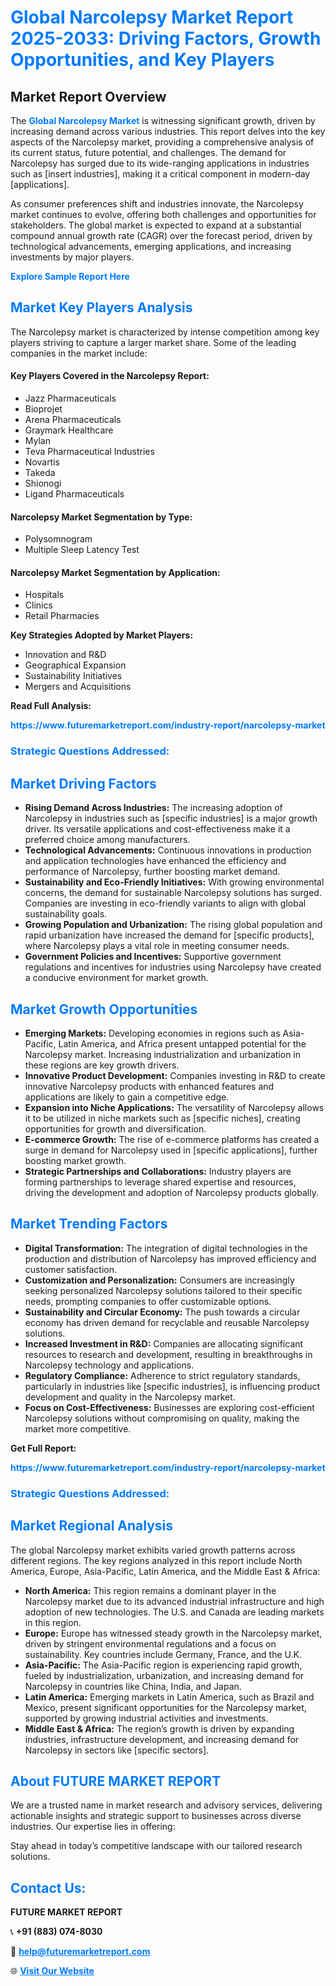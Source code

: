 <h1 style="color: #007BFF;">Global Narcolepsy Market Report 2025-2033: Driving Factors, Growth Opportunities, and Key Players</h1>

<section id="overview">
<h2>Market Report Overview</h2>
<p>The <a href="https://www.futuremarketreport.com/industry-report/narcolepsy-market" style="color: #007BFF; text-decoration: none;"><strong>Global Narcolepsy Market</strong></a> is witnessing significant growth, driven by increasing demand across various industries. This report delves into the key aspects of the Narcolepsy market, providing a comprehensive analysis of its current status, future potential, and challenges. The demand for Narcolepsy has surged due to its wide-ranging applications in industries such as [insert industries], making it a critical component in modern-day [applications].</p>
<p>As consumer preferences shift and industries innovate, the Narcolepsy market continues to evolve, offering both challenges and opportunities for stakeholders. The global market is expected to expand at a substantial compound annual growth rate (CAGR) over the forecast period, driven by technological advancements, emerging applications, and increasing investments by major players.</p>
</section>

<section id="overview">
<p><a href="https://www.futuremarketreport.com/request-sample/reportId=63694" style="color: #007BFF; text-decoration: none;"><strong>Explore Sample Report Here</strong></a></p>
</section>

<section id="key-players">
<h2 style="color: #007BFF;">Market Key Players Analysis</h2>
<p>The Narcolepsy market is characterized by intense competition among key players striving to capture a larger market share. Some of the leading companies in the market include:</p>
<h4>Key Players Covered in the Narcolepsy Report:</h4>
<ul><li>Jazz Pharmaceuticals</li><li>Bioprojet</li><li>Arena Pharmaceuticals</li><li>Graymark Healthcare</li><li>Mylan</li><li>Teva Pharmaceutical Industries</li><li>Novartis</li><li>Takeda</li><li>Shionogi</li><li>Ligand Pharmaceuticals</li></ul>
<h4>Narcolepsy Market Segmentation by Type:</h4>
<ul><li>Polysomnogram</li><li>Multiple Sleep Latency Test</li></ul>

<h4>Narcolepsy Market Segmentation by Application:</h4>
<ul><li>Hospitals</li><li>Clinics</li><li>Retail Pharmacies</li></ul>
<p><strong>Key Strategies Adopted by Market Players:</strong></p>
<ul>
<li>Innovation and R&D</li>
<li>Geographical Expansion</li>
<li>Sustainability Initiatives</li>
<li>Mergers and Acquisitions</li>
</ul>
</section>

<section>
<p><strong>Read Full Analysis: </strong></p><a href="https://www.futuremarketreport.com/industry-report/narcolepsy-market" style="color: #007BFF; text-decoration: none;"><strong>https://www.futuremarketreport.com/industry-report/narcolepsy-market</strong></a>
<h3 style="color: #007BFF;">Strategic Questions Addressed:</h3>
</section>

<section id="driving-factors">
<h2 style="color: #007BFF;">Market Driving Factors</h2>
<ul>
<li><strong>Rising Demand Across Industries:</strong> The increasing adoption of Narcolepsy in industries such as [specific industries] is a major growth driver. Its versatile applications and cost-effectiveness make it a preferred choice among manufacturers.</li>
<li><strong>Technological Advancements:</strong> Continuous innovations in production and application technologies have enhanced the efficiency and performance of Narcolepsy, further boosting market demand.</li>
<li><strong>Sustainability and Eco-Friendly Initiatives:</strong> With growing environmental concerns, the demand for sustainable Narcolepsy solutions has surged. Companies are investing in eco-friendly variants to align with global sustainability goals.</li>
<li><strong>Growing Population and Urbanization:</strong> The rising global population and rapid urbanization have increased the demand for [specific products], where Narcolepsy plays a vital role in meeting consumer needs.</li>
<li><strong>Government Policies and Incentives:</strong> Supportive government regulations and incentives for industries using Narcolepsy have created a conducive environment for market growth.</li>
</ul>
</section>

<section id="growth-opportunities">
<h2 style="color: #007BFF;">Market Growth Opportunities</h2>
<ul>
<li><strong>Emerging Markets:</strong> Developing economies in regions such as Asia-Pacific, Latin America, and Africa present untapped potential for the Narcolepsy market. Increasing industrialization and urbanization in these regions are key growth drivers.</li>
<li><strong>Innovative Product Development:</strong> Companies investing in R&D to create innovative Narcolepsy products with enhanced features and applications are likely to gain a competitive edge.</li>
<li><strong>Expansion into Niche Applications:</strong> The versatility of Narcolepsy allows it to be utilized in niche markets such as [specific niches], creating opportunities for growth and diversification.</li>
<li><strong>E-commerce Growth:</strong> The rise of e-commerce platforms has created a surge in demand for Narcolepsy used in [specific applications], further boosting market growth.</li>
<li><strong>Strategic Partnerships and Collaborations:</strong> Industry players are forming partnerships to leverage shared expertise and resources, driving the development and adoption of Narcolepsy products globally.</li>
</ul>
</section>

<section id="trending-factors">
<h2 style="color: #007BFF;">Market Trending Factors</h2>
<ul>
<li><strong>Digital Transformation:</strong> The integration of digital technologies in the production and distribution of Narcolepsy has improved efficiency and customer satisfaction.</li>
<li><strong>Customization and Personalization:</strong> Consumers are increasingly seeking personalized Narcolepsy solutions tailored to their specific needs, prompting companies to offer customizable options.</li>
<li><strong>Sustainability and Circular Economy:</strong> The push towards a circular economy has driven demand for recyclable and reusable Narcolepsy solutions.</li>
<li><strong>Increased Investment in R&D:</strong> Companies are allocating significant resources to research and development, resulting in breakthroughs in Narcolepsy technology and applications.</li>
<li><strong>Regulatory Compliance:</strong> Adherence to strict regulatory standards, particularly in industries like [specific industries], is influencing product development and quality in the Narcolepsy market.</li>
<li><strong>Focus on Cost-Effectiveness:</strong> Businesses are exploring cost-efficient Narcolepsy solutions without compromising on quality, making the market more competitive.</li>
</ul>
</section>

<section>
<p><strong>Get Full Report: </strong></p><a href="https://www.futuremarketreport.com/industry-report/narcolepsy-market" style="color: #007BFF; text-decoration: none;"><strong>https://www.futuremarketreport.com/industry-report/narcolepsy-market</strong></a>
<h3 style="color: #007BFF;">Strategic Questions Addressed:</h3>
</section>


<section id="regional-analysis">
<h2 style="color: #007BFF;">Market Regional Analysis</h2>
<p>The global Narcolepsy market exhibits varied growth patterns across different regions. The key regions analyzed in this report include North America, Europe, Asia-Pacific, Latin America, and the Middle East & Africa:</p>
<ul>
<li><strong>North America:</strong> This region remains a dominant player in the Narcolepsy market due to its advanced industrial infrastructure and high adoption of new technologies. The U.S. and Canada are leading markets in this region.</li>
<li><strong>Europe:</strong> Europe has witnessed steady growth in the Narcolepsy market, driven by stringent environmental regulations and a focus on sustainability. Key countries include Germany, France, and the U.K.</li>
<li><strong>Asia-Pacific:</strong> The Asia-Pacific region is experiencing rapid growth, fueled by industrialization, urbanization, and increasing demand for Narcolepsy in countries like China, India, and Japan.</li>
<li><strong>Latin America:</strong> Emerging markets in Latin America, such as Brazil and Mexico, present significant opportunities for the Narcolepsy market, supported by growing industrial activities and investments.</li>
<li><strong>Middle East & Africa:</strong> The region’s growth is driven by expanding industries, infrastructure development, and increasing demand for Narcolepsy in sectors like [specific sectors].</li>
</ul>
</section>

<footer>
<h2 style="color: #007BFF;">About FUTURE MARKET REPORT</h2>
<p>We are a trusted name in market research and advisory services, delivering actionable insights and strategic support to businesses across diverse industries. Our expertise lies in offering:</p>

<p>Stay ahead in today’s competitive landscape with our tailored research solutions.</p>

<h2 style="color: #007BFF;">Contact Us:</h2>
<p><strong>FUTURE MARKET REPORT</strong></p>
<p>📞 <strong>+91 (883) 074-8030</strong></p>
<p>📧 <strong><a href="mailto:help@futuremarketreport.com" style="color: #007BFF;">help@futuremarketreport.com</a></strong></p>
<p>🌐 <strong><a href="https://www.futuremarketreport.com/" style="color: #007BFF;">Visit Our Website</a></strong></p>
</footer>